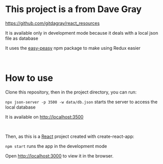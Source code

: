 # This project is a from Dave Gray

https://github.com/gitdagray/react_resources

It is available only in development mode because it deals with a local json file as database

It uses the [easy-peasy](https://easy-peasy.vercel.app/) npm package to make using Redux easier

<br />

# How to use

Clone this repository, then in the project directory, you can run:

`npx json-server -p 3500 -w data/db.json` starts the server to access the local database

It is available on [http://localhost:3500](http://localhost:3500)

<br />

Then, as this is a [React](https://reactjs.org/) project created with create-react-app:

`npm start` runs the app in the development mode

Open [http://localhost:3000](http://localhost:3000) to view it in the browser.
